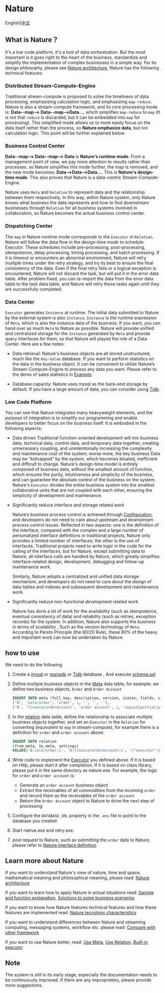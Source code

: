 # Nature

English|[中文](README.md)

## What is Nature？

It's a low code platform, it's a tool of data orchestration. But the most important is it goes right to the heart of the business, standardize and simplify the implementation of complex businesses in a simple way. For its design philosophy, please see [Nature architecture](doc/EN/help/architecture.md), Nature has the following technical features:

### Distributed Stream-Compute-Engine

Traditional stream-compute is proposed to solve the timeliness of data processing, emphasizing calculation logic, and emphasizing `map-reduce`. Nature is also a stream-compute framework, and its core processing mode is: **Data--map--> Data--map-->Data...**, which simplifies `map-reduce` to `map` (It is not that `reduce` is discarded, but it can be embedded into `map` for processing). This simplified mode allows us to more easily focus on the data itself rather than the process, so **Nature emphasize data**, but not calculation logic. This point will be further explained below.

### Business Control Center

**Data--map--> Data--map--> Data** is **Nature's runtime mode**. From a management point of view, we pay more attention to results rather than processes, so Nature simplifies this mode further, the map is removed, and the new mode becomes: **Data-->Data-->Data...**. This is **Nature's design-time mode**. This also proves that Nature is a data-centric Stream-Compute-Engine.

Nature uses `Meta` and `Relation` to represent data and the relationship between them respectively. In this way, within Nature system, only Nature knows what business the data represents and how to find downstream businesses through `Relation` for all business systems involved in collaboration, so Nature becomes the actual business control center.

### Dispatching Center

The `map` in Nature runtime mode corresponds to the `Executor` in `Relation`. Nature will follow the data flow in the design-time mode to schedule Executor. These schedules include pre-processing, post-processing, idempotence, delay processing, timing processing, and batch processing. If it is timeout or encounters an abnormal environment, Nature will retry multiple times under the retry strategy, and try its best to ensure the final consistency of the data. Even if the final retry fails or a logical exception is encountered, Nature will not discard the task, but will put it in the error data table. After problem fixed, you can re-import the data from the error data table to the task data table, and Nature will retry these tasks again until they are successfully completed.

### Data Center

`Executor` generates `Instance` at runtime. The initial data submitted to Nature by the external system is also `Instance`. `Instance` is the runtime expression of `Meta`, which is also the instance data of the business. If you want, you can hand over as much `Meta` to Nature as possible. Nature will provide unified and centralized storage for the `Instance` generated by `Meta` and provide query interfaces for them, so that Nature will played the role of a Data Center. Here are a few notes:

- Data retrieval: Nature's business objects are all stored unstructured, much like the `Key-Value` database. If you want to perform statistics on the data in the business object. It can be convenient to utilize Nature’s Stream-Compute-Engine to process any data you want. Please refer to the demo of sales statistics in [Example](https://github.com/llxxbb/Nature-Demo).

- Database capacity: Nature uses mysql as the back-end storage by default. If you have a large amount of data, you can consider using [Tidb](https://pingcap.com/en/).

### Low Code Platform

You can see that Nature integrates many heavyweight elements, and the purpose of integration is to simplify our programming and enable developers to better focus on the business itself. It is embodied in the following aspects:

- Data driven
  Traditional function-oriented development will mix business data, technical data, control data, and temporary data together, creating unnecessary coupling, and unintentionally increasing the complexity and maintenance cost of the system; worse more, the key business Data may be "kidnapped" by the system, which becomes bloated, inefficient and difficult to change.
  Nature's design-time model is entirely composed of business data, without the smallest amount of function, which ensures the purity, intuitiveness and simplicity of the business, and can guarantee the absolute control of the business on the system. Nature's `Executor` divides the entire business system into the smallest collaborative units that are not coupled with each other, ensuring the simplicity of development and maintenance.

- Significantly reduce interface and storage related work

  Nature’s business process control is achieved through [Configuration](doc/EN/help/relation.md), and developers do not need to care about upstream and downstream process control issues. Reflected in two aspects: one is the definition of the interface, compared with the complex and a large number of personalized interface definitions in traditional projects, Nature only provides a limited number of interfaces; the other is the use of interfaces. Traditional projects need to write logic in the code for the calling of the interfaces, but for Nature, except submitting data to Nature, all interface calls are handled by Nature, which greatly simplifies interface-related design, development, debugging and follow-up maintenance work.

  Similarly, Nature adopts a centralized and unified data storage mechanism, and developers do not need to care about the design of data tables and indexes and subsequent development and maintenance work.

- Significantly reduce non-functional development related work

  Nature has done a lot of work for the availability (such as idempotence, eventual consistency of data) and reliability (such as retries, exception records) for the system. In addition, Nature also supports the business in terms of scalability , Such as the version technology of `Meta`. According to Pareto Principle (the 80/20 Rule), these 80% of the heavy and important work can now be undertaken by Nature.

## how to use

We need to do the following

1. Create a [mysql](https://www.mysql.com/) or [mariadb](https://mariadb.org/) or [Tidb](https://pingcap.com/en/) database , And execute [schema.sql](shell/schema.sql)

2. Define multiple business objects in the [Meta](doc/EN/help/meta.md) data table, for example: we define two business objects, `Order` and `Order Account`

   ```sql
   INSERT INTO meta (full_key, description, version, states, fields, config) VALUES
   ('B', 'sale/order', 'order', 1, '', '', ''),
   ('B', 'finance/orderAccount', 'order account', 1, 'unpaid|partial|paid', '', '{"master":"B:sale/order:1"}'); 
   ```

3. In the [relation](doc/EN/help/relation.md) data table, define the relationship to associate multiple business objects together, and set an `Executor` in the `Relation` for converting (equivalent to `map` in stream-compute), for example there is a definition for `order` and `order account` above:

   ```sql
   INSERT INTO relation
   (from_meta, to_meta, settings)
   VALUES('B:sale/order:1', 'B:finance/orderAccount:1', '{"executor":{"protocol":"localRust","url":"nature_demo:order_receivable"},"target":{"states":{"add":["unpaid"]}}}');
   ```

4. Write code to implement the [Executor](doc/EN/help/executor.md) you defined above. If it is based on Http, please start it after completion. If it is based on class library, please put it in the same directory as nature.exe. For example, the logic for `order` and `order account` is:

   - Generate an `order account` business object
   - Extract the receivables of all commodities from the incoming `order` and record them as the receivables of the `order account`
   - Return the `Order Account` object to Nature to drive the next step of processing

5. Configure the `DATABASE_URL` property in the `.env` file to point to the database you created

6. Start natrue.exe and retry.exe.

7. post request to Nature, such as submitting the `order` data to Nature, please refer to [Nature interface definition](doc/EN/help/nature-interface.md)

## Learn more about Nature

If you want to understand Nature's view of nature, time and space, mathematical meaning and philosophical meaning, please read: [Nature architecture](doc/EN/help/architecture.md)

If you want to learn how to apply Nature in actual situations read: [Sample and function explanation](https://github.com/llxxbb/Nature-Demo), [Solutions to some business scenarios](doc/EN/help/use-case.md)

If you want to know how Nature features technical features and how these features are implemented read: [Nature tecnology characteristics](doc/EN/help/characteristics.md)

If you want to understand differences between Nature and streaming computing, messaging systems, workflow etc. please read: [Compare with other framework](doc/EN/compare.md)

If you want to use Nature better, read: [Use Meta](doc/EN/help/meta.md), [Use Relation](doc/EN/help/relation.md), [Built-in executor](doc/EN/help/built-in.md)

## Note

The system is still in its early stage, especially the documentation needs to be continuously improved. If there are any improprieties, please provide more suggestions.